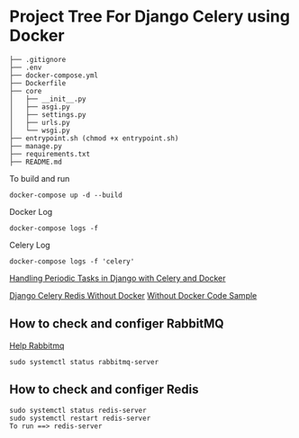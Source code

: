 # Project Tree For Django Celery using Docker

```
├── .gitignore
├── .env
├── docker-compose.yml
├── Dockerfile
├── core
│   ├── __init__.py
│   ├── asgi.py
│   ├── settings.py
│   ├── urls.py
│   └── wsgi.py
├── entrypoint.sh (chmod +x entrypoint.sh)
├── manage.py
├── requirements.txt
├── README.md

```


To build and run
```
docker-compose up -d --build
```

Docker Log
```
docker-compose logs -f
```

Celery Log
```
docker-compose logs -f 'celery'
```

[Handling Periodic Tasks in Django with Celery and Docker](https://testdriven.io/blog/django-celery-periodic-tasks/)



[Django Celery Redis Without Docker](https://stackabuse.com/asynchronous-tasks-in-django-with-redis-and-celery/)
[Without Docker Code Sample](https://github.com/amcquistan/image_parroter)




## How to check and configer RabbitMQ

[Help Rabbitmq](tecadmin.net/install-rabbitmq-server-on-ubuntu)
```
sudo systemctl status rabbitmq-server
```

## How to check and configer Redis
```
sudo systemctl status redis-server
sudo systemctl restart redis-server
To run ==> redis-server
```




